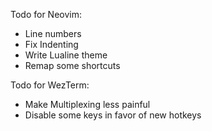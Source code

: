 Todo for Neovim:
- Line numbers
- Fix Indenting
- Write Lualine theme
- Remap some shortcuts

Todo for WezTerm:
- Make Multiplexing less painful
- Disable some keys in favor of new hotkeys
